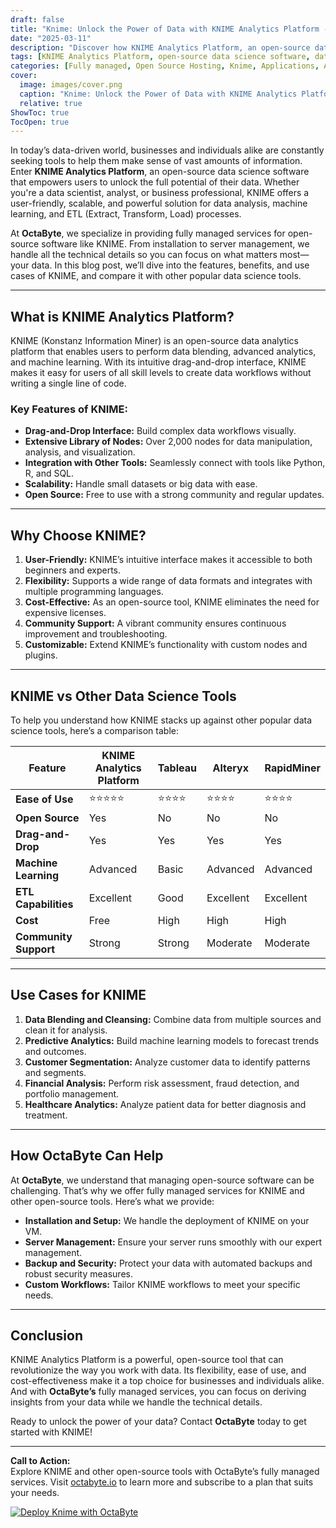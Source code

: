 ```yaml
---
draft: false
title: "Knime: Unlock the Power of Data with KNIME Analytics Platform - Open Source Data Science Software"
date: "2025-03-11"
description: "Discover how KNIME Analytics Platform, an open-source data science tool, can transform your data analysis workflow. Learn about its features, benefits, and how it compares to other data science tools. Perfect for businesses and individuals looking to harness the power of data without the complexity."
tags: [KNIME Analytics Platform, open-source data science software, data analysis tools, KNIME vs other tools, data science workflow, managed open-source services, OctaByte, data visualization, machine learning, ETL tools]
categories: [Fully managed, Open Source Hosting, Knime, Applications, Analytics]
cover:
  image: images/cover.png
  caption: "Knime: Unlock the Power of Data with KNIME Analytics Platform - Open Source Data Science Software"
  relative: true
ShowToc: true
TocOpen: true
---
```



In today’s data-driven world, businesses and individuals alike are constantly seeking tools to help them make sense of vast amounts of information. Enter **KNIME Analytics Platform**, an open-source data science software that empowers users to unlock the full potential of their data. Whether you're a data scientist, analyst, or business professional, KNIME offers a user-friendly, scalable, and powerful solution for data analysis, machine learning, and ETL (Extract, Transform, Load) processes.

At **OctaByte**, we specialize in providing fully managed services for open-source software like KNIME. From installation to server management, we handle all the technical details so you can focus on what matters most—your data. In this blog post, we’ll dive into the features, benefits, and use cases of KNIME, and compare it with other popular data science tools.

---

## What is KNIME Analytics Platform?

KNIME (Konstanz Information Miner) is an open-source data analytics platform that enables users to perform data blending, advanced analytics, and machine learning. With its intuitive drag-and-drop interface, KNIME makes it easy for users of all skill levels to create data workflows without writing a single line of code.

### Key Features of KNIME:
- **Drag-and-Drop Interface:** Build complex data workflows visually.
- **Extensive Library of Nodes:** Over 2,000 nodes for data manipulation, analysis, and visualization.
- **Integration with Other Tools:** Seamlessly connect with tools like Python, R, and SQL.
- **Scalability:** Handle small datasets or big data with ease.
- **Open Source:** Free to use with a strong community and regular updates.

---

## Why Choose KNIME?

1. **User-Friendly:** KNIME’s intuitive interface makes it accessible to both beginners and experts.
2. **Flexibility:** Supports a wide range of data formats and integrates with multiple programming languages.
3. **Cost-Effective:** As an open-source tool, KNIME eliminates the need for expensive licenses.
4. **Community Support:** A vibrant community ensures continuous improvement and troubleshooting.
5. **Customizable:** Extend KNIME’s functionality with custom nodes and plugins.

---

## KNIME vs Other Data Science Tools

To help you understand how KNIME stacks up against other popular data science tools, here’s a comparison table:

| Feature               | KNIME Analytics Platform | Tableau | Alteryx | RapidMiner |
|-----------------------|--------------------------|---------|---------|------------|
| **Ease of Use**       | ⭐⭐⭐⭐⭐                  | ⭐⭐⭐⭐   | ⭐⭐⭐⭐   | ⭐⭐⭐⭐      |
| **Open Source**       | Yes                      | No      | No      | No         |
| **Drag-and-Drop**     | Yes                      | Yes     | Yes     | Yes        |
| **Machine Learning**  | Advanced                 | Basic   | Advanced| Advanced   |
| **ETL Capabilities**  | Excellent                | Good    | Excellent| Excellent  |
| **Cost**              | Free                     | High    | High    | High       |
| **Community Support** | Strong                   | Strong  | Moderate| Moderate   |

---

## Use Cases for KNIME

1. **Data Blending and Cleansing:** Combine data from multiple sources and clean it for analysis.
2. **Predictive Analytics:** Build machine learning models to forecast trends and outcomes.
3. **Customer Segmentation:** Analyze customer data to identify patterns and segments.
4. **Financial Analysis:** Perform risk assessment, fraud detection, and portfolio management.
5. **Healthcare Analytics:** Analyze patient data for better diagnosis and treatment.

---

## How OctaByte Can Help

At **OctaByte**, we understand that managing open-source software can be challenging. That’s why we offer fully managed services for KNIME and other open-source tools. Here’s what we provide:
- **Installation and Setup:** We handle the deployment of KNIME on your VM.
- **Server Management:** Ensure your server runs smoothly with our expert management.
- **Backup and Security:** Protect your data with automated backups and robust security measures.
- **Custom Workflows:** Tailor KNIME workflows to meet your specific needs.

---

## Conclusion

KNIME Analytics Platform is a powerful, open-source tool that can revolutionize the way you work with data. Its flexibility, ease of use, and cost-effectiveness make it a top choice for businesses and individuals alike. And with **OctaByte’s** fully managed services, you can focus on deriving insights from your data while we handle the technical details.

Ready to unlock the power of your data? Contact **OctaByte** today to get started with KNIME!

---

**Call to Action:**  
Explore KNIME and other open-source tools with OctaByte’s fully managed services. Visit [octabyte.io](https://octabyte.io) to learn more and subscribe to a plan that suits your needs.

[![Deploy Knime with OctaByte](/images/deploy-on-octabyte.png)](https://octabyte.io/fully-managed-open-source-services/applications/analytics/knime)